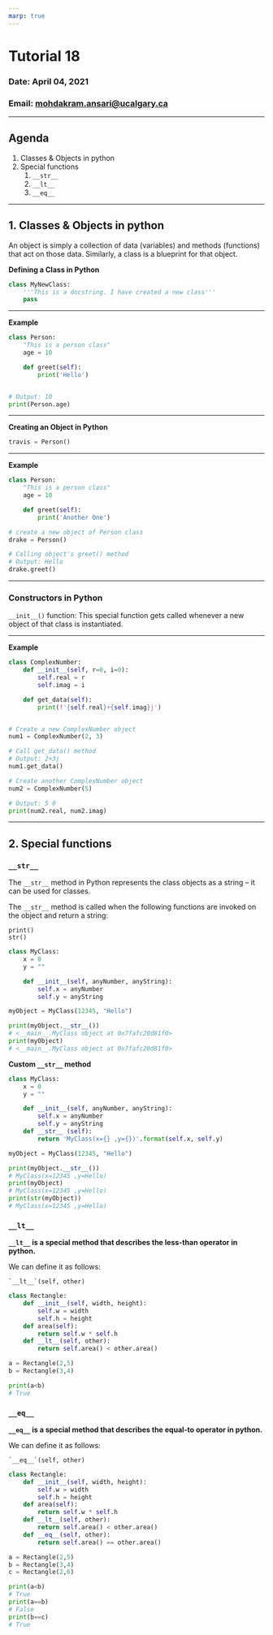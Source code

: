 ```yaml
---
marp: true
---
```


# Tutorial 18

### Date: April 04, 2021

### Email: mohdakram.ansari@ucalgary.ca

---

## Agenda

1. Classes & Objects in python
2. Special functions
   1. `__str__`
   2. `__lt__`
   3. `__eq__`
    
---

## 1. Classes & Objects in python

An object is simply a collection of data (variables) and methods 
(functions) that act on those data. Similarly, a class is a blueprint 
for that object.

**Defining a Class in Python**

```python
class MyNewClass:
    '''This is a docstring. I have created a new class'''
    pass
```

---
**Example**

```python
class Person:
    "This is a person class"
    age = 10

    def greet(self):
        print('Hello')


# Output: 10
print(Person.age)
```

---
**Creating an Object in Python**

```python
travis = Person()
```

---
**Example**

```python
class Person:
    "This is a person class"
    age = 10

    def greet(self):
        print('Another One')

# create a new object of Person class
drake = Person()

# Calling object's greet() method
# Output: Hello
drake.greet()
```

---
### Constructors in Python

`__init__()` function: This special function gets called 
whenever a new object of that class is instantiated.

---
**Example**

```python
class ComplexNumber:
    def __init__(self, r=0, i=0):
        self.real = r
        self.imag = i

    def get_data(self):
        print(f'{self.real}+{self.imag}j')


# Create a new ComplexNumber object
num1 = ComplexNumber(2, 3)

# Call get_data() method
# Output: 2+3j
num1.get_data()

# Create another ComplexNumber object
num2 = ComplexNumber(5)

# Output: 5 0
print(num2.real, num2.imag)
```

---

## 2. Special functions

### `__str__`

The `__str__` method in Python represents the class objects as a string – 
it can be used for classes. 

The `__str__` method is called when the following functions are invoked on the object and return a string:

    print()
    str()

```python
class MyClass:
    x = 0
    y = ""

    def __init__(self, anyNumber, anyString):
        self.x = anyNumber
        self.y = anyString

myObject = MyClass(12345, "Hello")

print(myObject.__str__())
# <__main__.MyClass object at 0x7fafc20d81f0>
print(myObject)
# <__main__.MyClass object at 0x7fafc20d81f0>
```

**Custom `__str__` method**

```python
class MyClass:
    x = 0
    y = ""

    def __init__(self, anyNumber, anyString):
        self.x = anyNumber
        self.y = anyString
    def __str__ (self):
        return 'MyClass(x={} ,y={})'.format(self.x, self.y)

myObject = MyClass(12345, "Hello")

print(myObject.__str__())
# MyClass(x=12345 ,y=Hello)
print(myObject)
# MyClass(x=12345 ,y=Hello)
print(str(myObject))
# MyClass(x=12345 ,y=Hello)
```

### `__lt__`

**`__lt__` is a special method that describes the less-than operator in python.**

We can define it as follows:

    `__lt__`(self, other)

```python
class Rectangle:
    def __init__(self, width, height):
        self.w = width
        self.h = height
    def area(self):
        return self.w * self.h
    def __lt__(self, other):
        return self.area() < other.area()

a = Rectangle(2,5)
b = Rectangle(3,4)

print(a<b)
# True
```

### `__eq__`

**`__eq__` is a special method that describes the equal-to operator in python.**

We can define it as follows:

    `__eq__`(self, other)

```python
class Rectangle:
    def __init__(self, width, height):
        self.w = width
        self.h = height
    def area(self):
        return self.w * self.h
    def __lt__(self, other):
        return self.area() < other.area()
    def __eq__(self, other):
        return self.area() == other.area()

a = Rectangle(2,5)
b = Rectangle(3,4)
c = Rectangle(2,6)

print(a<b)
# True
print(a==b)
# False
print(b==c)
# True
```
